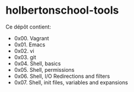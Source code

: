 # holbertonschool-tools

Ce dépôt contient:
* 0x00. Vagrant
* 0x01. Emacs
* 0x02. vi
* 0x03. git
* 0x04. Shell, basics
* 0x05. Shell, permissions
* 0x06. Shell, I/O Redirections and filters
* 0x07. Shell, init files, variables and expansions

